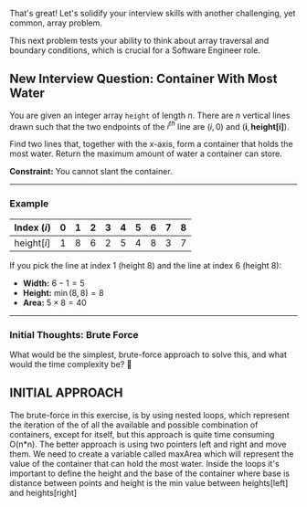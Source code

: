 That's great! Let's solidify your interview skills with another challenging, yet common, array problem.

This next problem tests your ability to think about array traversal and boundary conditions, which is crucial for a Software Engineer role.

## New Interview Question: Container With Most Water

You are given an integer array `height` of length $n$. There are $n$ vertical lines drawn such that the two endpoints of the $i^{th}$ line are $(i, 0)$ and $(\mathbf{i}, \mathbf{height[i]})$.

Find two lines that, together with the x-axis, form a container that holds the most water. Return the maximum amount of water a container can store.

**Constraint:** You cannot slant the container.

---

### Example

| Index ($i$) | 0 | 1 | 2 | 3 | 4 | 5 | 6 | 7 | 8 |
| :--- | :--- | :--- | :--- | :--- | :--- | :--- | :--- | :--- | :--- |
| $\text{height}[i]$ | 1 | 8 | 6 | 2 | 5 | 4 | 8 | 3 | 7 |

If you pick the line at index 1 (height 8) and the line at index 6 (height 8):
* **Width:** $6 - 1 = 5$
* **Height:** $\min(8, 8) = 8$
* **Area:** $5 \times 8 = 40$

---

### Initial Thoughts: Brute Force

What would be the simplest, brute-force approach to solve this, and what would the time complexity be? 🧠

## INITIAL APPROACH
The brute-force in this exercise, is by using nested loops, which represent the iteration of the of all the available and possible combination of containers, except for itself, but this approach is quite time consuming O(n*n). The better approach is using two pointers left and right and move them. We need to create a variable called maxArea which will represent the value of the container that can hold the most water. Inside the loops it's important to define the height and the base of the container where base is distance between points and height is the min value between heights[left] and heights[right]